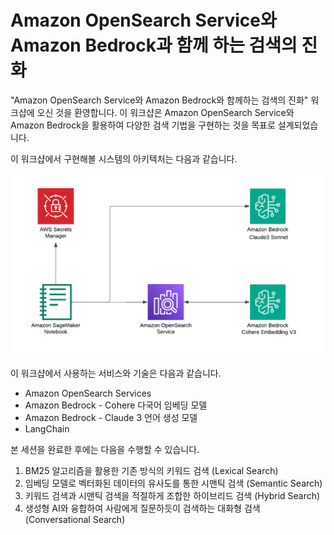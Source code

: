 # Amazon OpenSearch Service와 Amazon Bedrock과 함께 하는 검색의 진화
"Amazon OpenSearch Service와 Amazon Bedrock와 함께하는 검색의 진화" 워크샵에 오신 것을 환영합니다. 이 워크샵은 Amazon OpenSearch Service와 Amazon Bedrock을 활용하여 다양한 검색 기법을 구현하는 것을 목표로 설계되었습니다.

이 워크샵에서 구현해볼 시스템의 아키텍처는 다음과 같습니다.

![workshop architecture](images/image.png)

이 워크샵에서 사용하는 서비스와 기술은 다음과 같습니다. 

- Amazon OpenSearch Services
- Amazon Bedrock - Cohere 다국어 임베딩 모델
- Amazon Bedrock - Claude 3 언어 생성 모델
- LangChain

본 세션을 완료한 후에는 다음을 수행할 수 있습니다.

1. BM25 알고리즘을 활용한 기존 방식의 키워드 검색 (Lexical Search)
2. 임베딩 모델로 벡터화된 데이터의 유사도를 통한 시맨틱 검색 (Semantic Search)
3. 키워드 검색과 시맨틱 검색을 적절하게 조합한 하이브리드 검색 (Hybrid Search)
4. 생성형 AI와 융합하여 사람에게 질문하듯이 검색하는 대화형 검색 (Conversational Search)